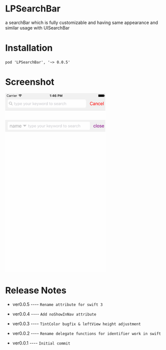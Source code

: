 # LPSearchBar

a searchBar which is fully customizable and having same appearance and similar usage with UISearchBar

# Installation

`pod 'LPSearchBar', '~> 0.0.5'`

# Screenshot

<img src="screenshot.gif" width="320"> 

# Release Notes

- ver0.0.5 ---- `Rename attribute for swift 3`

- ver0.0.4 ---- `Add noShowInNav attribute`

- ver0.0.3 ---- `TintColor bugfix & leftView height adjustment`

- ver0.0.2 ---- `Rename delegate functions for identifier work in swift`

- ver0.0.1 ---- `Initial commit`
